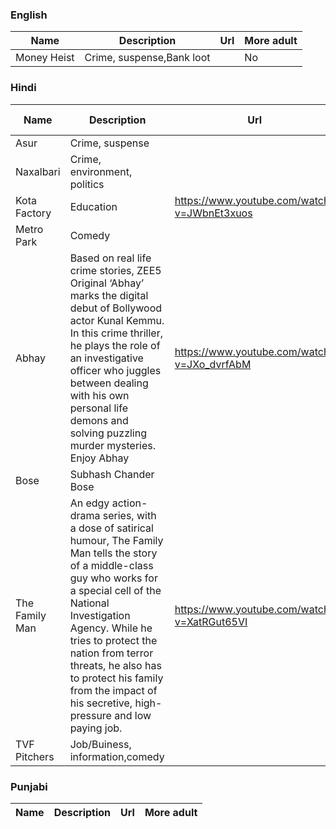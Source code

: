 ### English
Name | Description | Url | More adult|
--- | --- | --- |---|
Money Heist | Crime, suspense,Bank loot | |No |

### Hindi
Name | Description | Url | More adult|
--- | --- | --- |---|
Asur | Crime, suspense | |No |
Naxalbari | Crime, environment, politics || No |
Kota Factory|Education|https://www.youtube.com/watch?v=JWbnEt3xuos||No|
| Metro Park| Comedy||Family|
|Abhay|Based on real life crime stories, ZEE5 Original ‘Abhay’ marks the digital debut of Bollywood actor Kunal Kemmu. In this crime thriller, he plays the role of an investigative officer who juggles between dealing with his own personal life demons and solving puzzling murder mysteries. Enjoy Abhay |https://www.youtube.com/watch?v=JXo_dvrfAbM|Yes|
|Bose|Subhash Chander Bose||Family|
|The Family Man|An edgy action-drama series, with a dose of satirical humour, The Family Man tells the story of a middle-class guy who works for a special cell of the National Investigation Agency. While he tries to protect the nation from terror threats, he also has to protect his family from the impact of his secretive, high-pressure and low paying job.|https://www.youtube.com/watch?v=XatRGut65VI|Bad words one adult scene|
|TVF Pitchers|Job/Buiness, information,comedy||Family|


### Punjabi
Name | Description | Url | More adult|
--- | --- | --- |---|


